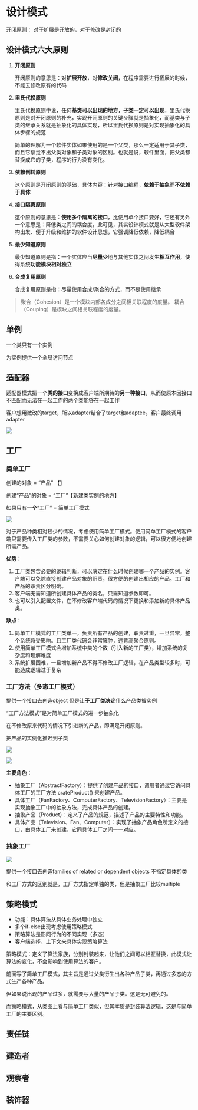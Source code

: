 # 设计模式
开闭原则： 对于扩展是开放的，对于修改是封闭的
## 设计模式六大原则
1. **开闭原则**
   
   开闭原则的意思是：对**扩展开放**，对**修改关闭**，在程序需要进行拓展的时候，不能去修改原有的代码

2. **里氏代换原则**

   里氏代换原则中说，任何**基类可以出现的地方，子类一定可以出现**，里氏代换原则是对开闭原则的补充，实现开闭原则的关键步骤就是抽象化，而基类与子类的继承关系就是抽象化的具体实现，所以里氏代换原则是对实现抽象化的具体步骤的规范

   简单的理解为一个软件实体如果使用的是一个父类，那么一定适用于其子类，而且它察觉不出父类对象和子类对象的区别。也就是说，软件里面，把父类都替换成它的子类，程序的行为没有变化。
3. **依赖倒转原则**

   这个原则是开闭原则的基础，具体内容：针对接口编程，**依赖于抽象**而**不依赖于具体** 

4. **接口隔离原则**

   这个原则的意思是：**使用多个隔离的接口**，比使用单个接口要好，它还有另外一个意思是：降低类之间的耦合度，此可见，其实设计模式就是从大型软件架构出发、便于升级和维护的软件设计思想，它强调降低依赖，降低耦合

5. **最少知道原则**

   最少知道原则是指：一个实体应当**尽量少**地与其他实体之间发生**相互作用**，使得系统**功能模块相对独立**

6. **合成复用原则**

   合成复用原则是指：尽量使用合成/聚合的方式，而不是使用继承

> 聚合（Cohesion）是一个模块内部各成分之间相关联程度的度量。
> 耦合（Couping）是模块之间相关联程度的度量。
## 单例
一个类只有一个实例

为实例提供一个全局访问节点
## 适配器
适配器模式把一个**类的接口**变换成客户端所期待的**另一种接口**，从而使原本因接口不匹配而无法在一起工作的两个类能够在一起工作

客户想用微改的target，所以adapter结合了target和adaptee。客户最终调用adapter

![](./img/2022-11-17-13-58-02.png)


## 工厂
### 简单工厂
创建的对象 = “产品” 【】

创建“产品”的对象 = “工厂”【新建类实例的地方】

如果只有**一个**“工厂” = 简单工厂模式

![](./img/2022-11-14-16-29-56.png)

对于产品种类相对较少的情况，考虑使用简单工厂模式。使用简单工厂模式的客户端只需要传入工厂类的参数，不需要关心如何创建对象的逻辑，可以很方便地创建所需产品。

**优势**：
1. 工厂类包含必要的逻辑判断，可以决定在什么时候创建哪一个产品的实例。客户端可以免除直接创建产品对象的职责，很方便的创建出相应的产品。工厂和产品的职责区分明确。
2. 客户端无需知道所创建具体产品的类名，只需知道参数即可。
3. 也可以引入配置文件，在不修改客户端代码的情况下更换和添加新的具体产品类。

**缺点**：

1. 简单工厂模式的工厂类单一，负责所有产品的创建，职责过重，一旦异常，整个系统将受影响。且工厂类代码会非常臃肿，违背高聚合原则。
2. 使用简单工厂模式会增加系统中类的个数（引入新的工厂类），增加系统的复杂度和理解难度
3. 系统扩展困难，一旦增加新产品不得不修改工厂逻辑，在产品类型较多时，可能造成逻辑过于复杂
 
### 工厂方法（多态工厂模式）

提供一个接口去创造object 但是让**子工厂类决定**什么产品类被实例

“工厂方法模式”是对简单工厂模式的进一步抽象化  

在不修改原来代码的情况下引进新的产品，即满足开闭原则。
            
把产品的实例化推迟到子类

![](./img/2022-11-15-14-22-14.png)

![](./img/2022-11-16-13-46-36.png)

**主要角色**：
   - 抽象工厂（AbstractFactory）：提供了创建产品的接口，调用者通过它访问具体工厂的工厂方法 crateProduct() 来创建产品。
   - 具体工厂（FanFactory、ComputerFactory、TelevisionFactory）：主要是实现抽象工厂中的抽象方法，完成具体产品的创建。
   - 抽象产品（Product）：定义了产品的规范，描述了产品的主要特性和功能。
   - 具体产品（Television、Fan、Computer）：实现了抽象产品角色所定义的接口，由具体工厂来创建，它同具体工厂之间一一对应。

### 抽象工厂
![](./img/2022-11-16-13-43-51.png)

提供一个接口去创造families of related or dependent objects 不指定具体的类

和工厂方式的区别就是，工厂方式指定单独的类，但是抽象工厂比较multiple
## 策略模式
- 功能：具体算法从具体业务处理中独立
- 多个if-else出现考虑使用策略模式
- 策略算法是形同行为的不同实现（多态）
- 客户端选择，上下文来具体实现策略算法

策略模式：定义了算法家族，分别封装起来，让他们之间可以相互替换，此模式让算法的变化，不会影响到使用算法的客户。

前面写了简单工厂模式，其主旨是通过父类衍生出各种产品子类，再通过多态的方式生产各种产品。

但如果说出现的产品过多，就需要写大量的产品子类。这是无可避免的。

而策略模式，从类图上看与简单工厂类似，但其本质是封装算法逻辑，这是与简单工厂的主要区别。
## 责任链


## 建造者
## 观察者
## 装饰器
